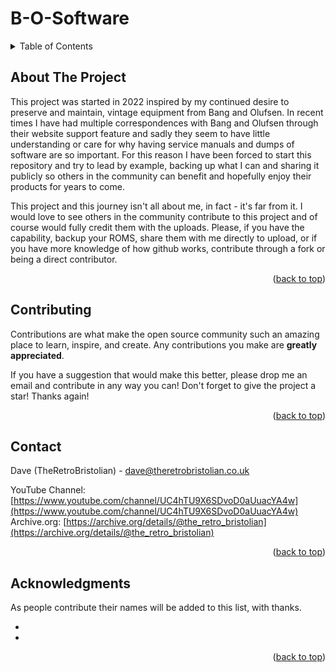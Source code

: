 # B-O-Software
<div id="top"></div>

<!-- TABLE OF CONTENTS -->
<details>
  <summary>Table of Contents</summary>
  <ol>
    <li>
      <a href="#about-the-project">About The Project</a>
    </li>
    <li>
      <a href="#getting-started">Getting Started</a>
      <ul>
        <li><a href="#prerequisites">Prerequisites</a></li>
        <li><a href="#installation">Installation</a></li>
      </ul>
    </li>
    <li><a href="#contributing">Contributing</a></li>
    <li><a href="#contact">Contact</a></li>
    <li><a href="#acknowledgments">Acknowledgments</a></li>
  </ol>
</details>

<!-- ABOUT THE PROJECT -->
## About The Project

This project was started in 2022 inspired by my continued desire to preserve and maintain, vintage equipment from Bang and Olufsen. In recent times I have had multiple correspondences with Bang and Olufsen through their website support feature and sadly they seem to have little understanding or care for why having service manuals and dumps of software are so important. For this reason I have been forced to start this repository and try to lead by example, backing up what I can and sharing it publicly so others in the community can benefit and hopefully enjoy their products for years to come.

This project and this journey isn't all about me, in fact - it's far from it. I would love to see others in the community contribute to this project and of course would fully credit them with the uploads. Please, if you have the capability, backup your ROMS, share them with me directly to upload, or if you have more knowledge of how github works, contribute through a fork or being a direct contributor.

<p align="right">(<a href="#top">back to top</a>)</p>

<!-- CONTRIBUTING -->
## Contributing

Contributions are what make the open source community such an amazing place to learn, inspire, and create. Any contributions you make are **greatly appreciated**.

If you have a suggestion that would make this better, please drop me an email and contribute in any way you can!
Don't forget to give the project a star! Thanks again!

<p align="right">(<a href="#top">back to top</a>)</p>

<!-- CONTACT -->
## Contact

Dave (TheRetroBristolian) - dave@theretrobristolian.co.uk

YouTube Channel: [https://www.youtube.com/channel/UC4hTU9X6SDvoD0aUuacYA4w](https://www.youtube.com/channel/UC4hTU9X6SDvoD0aUuacYA4w)
Archive.org: [https://archive.org/details/@the_retro_bristolian](https://archive.org/details/@the_retro_bristolian)

<p align="right">(<a href="#top">back to top</a>)</p>

<!-- ACKNOWLEDGMENTS -->
## Acknowledgments

As people contribute their names will be added to this list, with thanks.

* []()
* []()

<p align="right">(<a href="#top">back to top</a>)</p>
